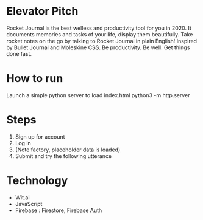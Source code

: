 # Elevator Pitch 
Rocket Journal is the best welless and productivity tool for you in 2020. It documents memories and tasks of your life, display them beautifully. Take rocket notes on the go by talking to Rocket Journal in plain English! Inspired by Bullet Journal and Moleskine CSS. Be productivity. Be well. Get things done fast.

# How to run 
Launch a simple python server to load index.html
python3 -m http.server

# Steps
1. Sign up for account
1. Log in 
1. (Note factory, placeholder data is loaded)
1. Submit and try the following utterance

# Technology
- Wit.ai
- JavaScript
- Firebase : Firestore, Firebase Auth
